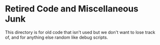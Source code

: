 Retired Code and Miscellaneous Junk
======

This directory is for old code that isn't used but we don't want to lose track of, and for anything else random like debug scripts.
